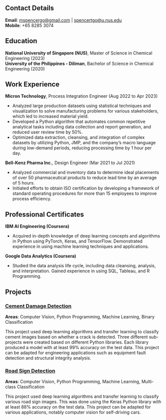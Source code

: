 ## Contact Details
**Email**: mspencergo@gmail.com | spencertgo@u.nus.edu  
**Mobile**: +65 8285 3074

## Education
**National University of Singapore (NUS)**, Master of Science in Chemical Engineering (2023)  
**University of the Philippines - Diliman**, Bachelor of Science in Chemical Engineering (2020)

## Work Experience
**Micron Technology**, Process Integration Engineer (Aug 2022 to Apr 2023)
- Analyzed large production datasets using statistical techniques and visualization to solve manufacturing problems for various stakeholders, which led to increased material yield.
- Developed a Python algorithm that automates common repetitive analytical tasks including data collection and report generation, and reduced user review time by 50%.
- Optimized data extraction, cleansing, and integration of complex datasets by utilizing Python, JMP, and the company’s macro language during low-demand periods, reducing processing time by 1 hour per day.

**Bell-Kenz Pharma Inc.**, Design Engineer (Mar 2021 to Jul 2021)
- Analyzed commercial and inventory data to determine ideal placements of over 50 pharmaceutical products to reduce lead time by an average of 5 hours.
- Initiated efforts to obtain ISO certification by developing a framework of standard operating procedures for more than 15 employees to improve process efficiency.

## Professional Certificates
**IBM AI Engineering (Coursera)**
- Acquired in-depth knowledge of deep learning concepts and algorithms in Python using PyTorch, Keras, and TensorFlow. Demonstrated experience in using machine learning techniques and applications.

**Google Data Analytics (Coursera)**
- Studied the data analysis life cycle, including data cleansing, analysis, and interpretation. Gained experience in using SQL, Tableau, and R Programming.

## Projects
### [Cement Damage Detection](https://github.com/mspencergo/Cement-Damage-Detection)
**Areas**: Computer Vision, Python Programming, Machine Learning, Binary Classification

This project used deep learning algorithms and transfer learning to classify cement images based on whether a crack is detected. Three different sub-projects were created based on different Python libraries. Each library produced a model with at least 99% accuracy on the test data. This project can be adapted for engineering applications such as equipment fault detection and structural integrity analysis.

### [Road Sign Detection](https://github.com/mspencergo/Road-Sign-Detection)
**Areas**: Computer Vision, Python Programming, Machine Learning, Multi-class Classification

This project used deep learning algorithms and transfer learning to classify various road sign images. This was done using the Keras Python library with at least 88% accuracy on the test data. This project can be adapted for various applications, notably computer vision for self-driving cars.
